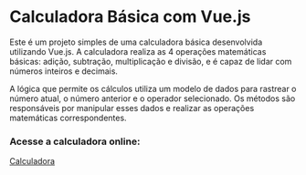 # Calculadora Básica com Vue.js

Este é um projeto simples de uma calculadora básica desenvolvida utilizando Vue.js. A calculadora realiza as 4 operações matemáticas básicas: adição, subtração, multiplicação e divisão, e é capaz de lidar com números inteiros e decimais.

A lógica que permite os cálculos utiliza um modelo de dados para rastrear o número atual, o número anterior e o operador selecionado. Os métodos são responsáveis por manipular esses dados e realizar as operações matemáticas correspondentes.

### Acesse a calculadora online:
[Calculadora]()
